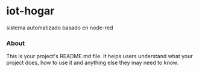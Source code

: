 iot-hogar
=========

sistema automatizado basado en node-red

### About

This is your project's README.md file. It helps users understand what your
project does, how to use it and anything else they may need to know.